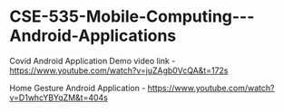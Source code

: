 # CSE-535-Mobile-Computing---Android-Applications

Covid Android Application Demo video link - https://www.youtube.com/watch?v=juZAgb0VcQA&t=172s

Home Gesture Android Application - https://www.youtube.com/watch?v=D1whcYBYqZM&t=404s
